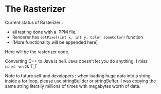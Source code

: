 # The Rasterizer
Current status of Rasterizer :

* all testing done with a .PPM file.
* Renderer has ```setPixel(int x, int y, Color someColor)``` function
* [More functionality will be appended here]


Here will be the rasterizer code.

Converting C++ to Java is hell. Java doesn't let you do anything. I miss ``` const vec2& ``` T_T 

Note to future self and developers : when loading huge data into a string inside a for loop, please use stringBuilder or stringBuffer. I was copying the same string literally millions of times with megabytes worth of data.
